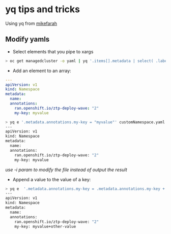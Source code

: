 # yq tips and tricks

Using yq from [mikefarah](https://github.com/mikefarah/yq)

## Modify yamls

 * Select elements that you pipe to xargs
 
```bash
> oc get managedcluster -o yaml | yq '.items[].metadata | select( .labels.vendor == "OpenShift" ) | .name' | xargs -n 1  -r  oc get managedcluster

```
 * Add an element to an array:

```yaml
---
apiVersion: v1
kind: Namespace
metadata:
  name:
  annotations:
    ran.openshift.io/ztp-deploy-wave: "2"
    my-key: myvalue
```

```bash
> yq e '.metadata.annotations.my-key = "myvalue"' customNamespace.yaml
---
apiVersion: v1
kind: Namespace
metadata:
  name:
  annotations:
    ran.openshift.io/ztp-deploy-wave: "2"
    my-key: myvalue
```

*use -i param to modify the file instead of output the result*

 * Append a value to the value of a key:
 
```bash
> yq e  '.metadata.annotations.my-key = .metadata.annotations.my-key + "+other-value"' customNamespace.yaml 
---
apiVersion: v1
kind: Namespace
metadata:
  name:
  annotations:
    ran.openshift.io/ztp-deploy-wave: "2"
    my-key: myvalue+other-value
```
